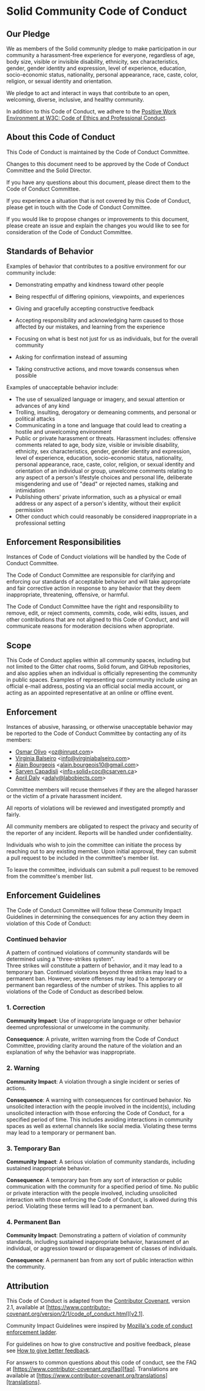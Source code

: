 # Solid Community Code of Conduct

## Our Pledge

We as members of the Solid community pledge to make participation in our
community a harassment-free experience for everyone, regardless of age, body
size, visible or invisible disability, ethnicity, sex characteristics, gender,
gender identity and expression, level of experience, education, socio-economic
status, nationality, personal appearance, race, caste, color, religion, or
sexual identity and orientation.

We pledge to act and interact in ways that contribute to an open, welcoming,
diverse, inclusive, and healthy community.

In addition to this Code of Conduct, we adhere to the [Positive Work Environment
at W3C: Code of Ethics and Professional
Conduct](https://www.w3.org/Consortium/cepc/).

## About this Code of Conduct

This Code of Conduct is maintained by the Code of Conduct Committee.

Changes to this document need to be approved by the Code of Conduct Committee
and the Solid Director.

If you have any questions about this document, please direct them to the Code of
Conduct Committee.

If you experience a situation that is not covered by this Code of Conduct,
please get in touch with the Code of Conduct Committee.

If you would like to propose changes or improvements to this document, please
create an issue and explain the changes you would like to see for consideration
of the Code of Conduct Committee.

## Standards of Behavior

Examples of behavior that contributes to a positive environment for our
community include:

* Demonstrating empathy and kindness toward other people
* Being respectful of differing opinions, viewpoints, and experiences
* Giving and gracefully accepting constructive feedback
* Accepting responsibility and acknowledging harm caused to those affected by
  our mistakes, and learning from the experience
* Focusing on what is best not just for us as individuals, but for the overall
  community

* Asking for confirmation instead of assuming
* Taking constructive actions, and move towards consensus when possible

Examples of unacceptable behavior include:

* The use of sexualized language or imagery, and sexual attention or advances of
  any kind
* Trolling, insulting, derogatory or demeaning comments, and personal or
  political attacks
* Communicating in a tone and language that could lead to creating a hostile and
  unwelcoming environment
* Public or private harassment or threats. Harassment includes: offensive
  comments related to age, body size, visible or invisible disability,
  ethnicity, sex characteristics, gender, gender identity and expression, level
  of experience, education, socio-economic status, nationality, personal
  appearance, race, caste, color, religion, or sexual identity and orientation
  of an individual or group, unwelcome comments relating to any aspect of a
  person's lifestyle choices and personal life, deliberate misgendering and use
  of "dead" or rejected names, stalking and intimidation
* Publishing others' private information, such as a physical or email address or
  any aspect of a person's identity, without their explicit permission
* Other conduct which could reasonably be considered inappropriate in a
  professional setting

## Enforcement Responsibilities

Instances of Code of Conduct violations will be handled by the Code of Conduct
Committee.

The Code of Conduct Committee are responsible for clarifying and enforcing our
standards of acceptable behavior and will take appropriate and fair corrective
action in response to any behavior that they deem inappropriate, threatening,
offensive, or harmful.

The Code of Conduct Committee have the right and responsibility to remove, edit,
or reject comments, commits, code, wiki edits, issues, and other contributions
that are not aligned to this Code of Conduct, and will communicate reasons for
moderation decisions when appropriate.

## Scope

This Code of Conduct applies within all community spaces, including but not
limited to the Gitter chat rooms, Solid forum, and GitHub repositories, and also
applies when an individual is officially representing the community in public
spaces. Examples of representing our community include using an official e-mail
address, posting via an official social media account, or acting as an appointed
representative at an online or offline event.

## Enforcement

Instances of abusive, harassing, or otherwise unacceptable behavior may be
reported to the Code of Conduct Committee by contacting any of its members:

* [Osmar Olivo](https://github.com/oolivo) &lt;oz@inrupt.com&gt;
* [Virginia Balseiro](https://github.com/VirginiaBalseiro)
  &lt;info@virginiabalseiro.com&gt;
* [Alain Bourgeois](https://github.com/bourgeoa)
  &lt;alain.bourgeois10@gmail.com&gt;
* [Sarven Capadisli](https://github.com/csarven)
  &lt;info+solid+coc@csarven.ca&gt;
* [April Daly](https://github.com/LabObjects)
  &lt;adaly@labobjects.com&gt;

Committee members will recuse themselves if they are the alleged harasser or the
victim of a private harassment incident.

All reports of violations will be reviewed and investigated promptly and fairly.

All community members are obligated to respect the privacy and security of the
reporter of any incident. Reports will be handled under confidentiality.

Individuals who wish to join the committee can initiate the process by reaching
out to any existing member. Upon initial approval, they can submit a pull request
to be included in the committee's member list.

To leave the committee, individuals can submit a pull request to be removed
from the committee's member list.

## Enforcement Guidelines

The Code of Conduct Committee will follow these Community Impact Guidelines in
determining the consequences for any action they deem in violation of this Code
of Conduct:

### Continued behavior

A pattern of continued violations of community standards will be determined
using a "three-strikes system".  
Three strikes will constitute a pattern of behavior, and it may lead to a
temporary ban. Continued violations beyond three strikes may lead to a permanent
ban. However, severe offenses may lead to a temporary or permanent ban
regardless of the number of strikes. This applies to all violations of the Code
of Conduct as described below.

### 1. Correction

**Community Impact**: Use of inappropriate language or other behavior deemed
unprofessional or unwelcome in the community.

**Consequence**: A private, written warning from the Code of Conduct Committee,
providing clarity around the nature of the violation and an explanation of why
the behavior was inappropriate.

### 2. Warning

**Community Impact**: A violation through a single incident or series of
actions.

**Consequence**: A warning with consequences for continued behavior. No
unsolicited interaction with the people involved in the incident(s), including
unsolicited interaction with those enforcing the Code of Conduct, for a
specified period of time. This includes avoiding interactions in community
spaces as well as external channels like social media. Violating these terms may
lead to a temporary or permanent ban.

### 3. Temporary Ban

**Community Impact**: A serious violation of community standards, including
sustained inappropriate behavior.

**Consequence**: A temporary ban from any sort of interaction or public
communication with the community for a specified period of time. No public or
private interaction with the people involved, including unsolicited interaction
with those enforcing the Code of Conduct, is allowed during this period.
Violating these terms will lead to a permanent ban.

### 4. Permanent Ban

**Community Impact**: Demonstrating a pattern of violation of community
standards, including sustained inappropriate behavior, harassment of an
individual, or aggression toward or disparagement of classes of individuals.

**Consequence**: A permanent ban from any sort of public interaction within the
community.

## Attribution

This Code of Conduct is adapted from the [Contributor Covenant][homepage],
version 2.1, available at
[https://www.contributor-covenant.org/version/2/1/code_of_conduct.html][v2.1].

Community Impact Guidelines were inspired by [Mozilla's code of conduct
enforcement ladder][mozilla coc].

For guidelines on how to give constructive and positive feedback, please see
[How to give better
feedback](https://www.virginiabalseiro.com/blog/feedback.html).

For answers to common questions about this code of conduct, see the FAQ at
[https://www.contributor-covenant.org/faq][faq]. Translations are available at
[https://www.contributor-covenant.org/translations][translations].

[homepage]: https://www.contributor-covenant.org
[v2.1]: https://www.contributor-covenant.org/version/2/1/code_of_conduct.html
[mozilla coc]: https://github.com/mozilla/diversity
[faq]: https://www.contributor-covenant.org/faq
[translations]: https://www.contributor-covenant.org/translations
